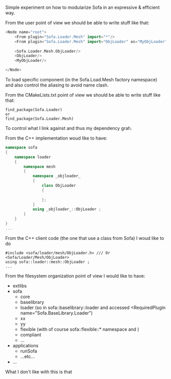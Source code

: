 Simple experiment on how to modularize Sofa in an expressive & efficient way. 

From the user point of view we should  be able to write stuff like that:  
```cpp
<Node name="root">
    <From plugin="Sofa.Loader.Mesh" import="*"/>
    <From plugin="Sofa.Loader.Mesh" import="ObjLoader" as="MyObjLoader"/>
    
    <Sofa.Loader.Mesh.ObjLoader/>
    <ObjLoader/>
    <MyObjLoader/>

</Node>
```
To load specific component (in the Sofa.Load.Mesh factory namespace) and also control the aliasing to avoid name clash. 


From the CMakeLists.txt point of view we should  be able to write stuff like that:  
```
find_package(Sofa.Loader) 
or 
find_package(Sofa.Loader.Mesh)
```
To control what I link against and thus my dependency grah. 


From the C++ implementation woud like to have:
```cpp 
namespace sofa
{
    namespace loader
    {
        namespace mesh
        {
            namespace _objloader_
            {
                class ObjLoader
                {
                
                };
            }
            using _objloader_::ObjLoader ; 
        }
    }
}
...
```


From the C++ client code (the one that use a class from Sofa) I woud like to do
```
#include <sofa/loader/mesh/ObjLoader.h> /// Or <Sofa/Loader/Mesh/ObjLoader>
using sofa::loader::mesh::ObjLoader ; 
...
```

From the filesystem organization point of view I would like to have:
 - extlibs
 - sofa
   - core
   - baselibrary
    - loader  (so in sofa::baselibrary::loader and accessed <RequiredPlugin name="Sofa.BaseLibrary.Loader")
    - xx
    - yy 
   - flexible (with of course sofa::flexible::* namespace and <RequiredPlugin name="Sofa.Flexible">)
   - compliant
   - ...
 - applications
   - runSofa
   - ...etc...
 - ...
 
 What I don't like with this is that 
